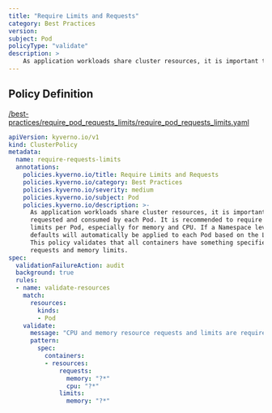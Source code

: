 ```yaml
---
title: "Require Limits and Requests"
category: Best Practices
version: 
subject: Pod
policyType: "validate"
description: >
    As application workloads share cluster resources, it is important to limit resources requested and consumed by each Pod. It is recommended to require resource requests and limits per Pod, especially for memory and CPU. If a Namespace level request or limit is specified, defaults will automatically be applied to each Pod based on the LimitRange configuration. This policy validates that all containers have something specified for memory and CPU requests and memory limits.
---
```


## Policy Definition
<a href="https://github.com/kyverno/policies/raw/main//best-practices/require_pod_requests_limits/require_pod_requests_limits.yaml" target="-blank">/best-practices/require_pod_requests_limits/require_pod_requests_limits.yaml</a>

```yaml
apiVersion: kyverno.io/v1
kind: ClusterPolicy
metadata:
  name: require-requests-limits
  annotations:
    policies.kyverno.io/title: Require Limits and Requests
    policies.kyverno.io/category: Best Practices
    policies.kyverno.io/severity: medium
    policies.kyverno.io/subject: Pod
    policies.kyverno.io/description: >-
      As application workloads share cluster resources, it is important to limit resources
      requested and consumed by each Pod. It is recommended to require resource requests and
      limits per Pod, especially for memory and CPU. If a Namespace level request or limit is specified,
      defaults will automatically be applied to each Pod based on the LimitRange configuration.
      This policy validates that all containers have something specified for memory and CPU
      requests and memory limits.
spec:
  validationFailureAction: audit
  background: true
  rules:
  - name: validate-resources
    match:
      resources:
        kinds:
        - Pod
    validate:
      message: "CPU and memory resource requests and limits are required."
      pattern:
        spec:
          containers:
          - resources:
              requests:
                memory: "?*"
                cpu: "?*"
              limits:
                memory: "?*"
```

